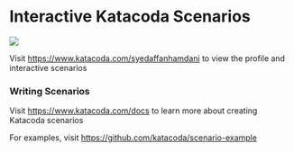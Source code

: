 # Interactive Katacoda Scenarios

[![](http://shields.katacoda.com/katacoda/syedaffanhamdani/count.svg)](https://www.katacoda.com/syedaffanhamdani "Get your profile on Katacoda.com")

Visit https://www.katacoda.com/syedaffanhamdani to view the profile and interactive scenarios

### Writing Scenarios
Visit https://www.katacoda.com/docs to learn more about creating Katacoda scenarios

For examples, visit https://github.com/katacoda/scenario-example
